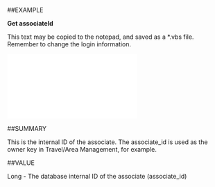 
##EXAMPLE

**Get associateId**

This text may be copied to the notepad, and saved as a *.vbs file. Remember to change the login information.

![](..\..\Examples\vbs\SOAssociate.Identity.vbs.txt)


##SUMMARY

This is the internal ID of the associate. The associate_id is used as the owner key in Travel/Area Management, for example.


##VALUE

Long - The database internal ID of the associate (associate_id)

